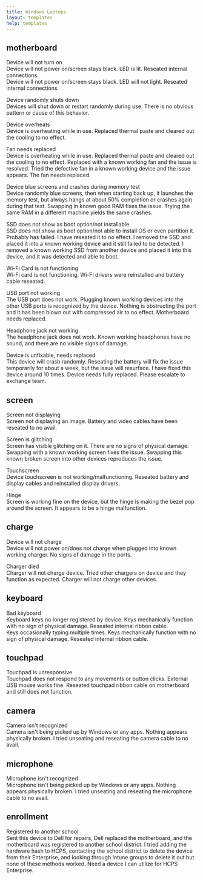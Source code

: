 ```yaml
---
title: Windows Laptops
layout: templates
help: templates
---
```


## motherboard

Device will not turn on  
Device will not power on/screen stays black. LED is lit. Reseated internal connections.  
Device will not power on/screen stays black. LED will not light. Reseated internal connections.

Device randomly shuts down  
Devices will shut down or restart randomly during use. There is no obvious pattern or cause of this behavior.

Device overheats  
Device is overheating while in use. Replaced thermal paste and cleared out the cooling to no effect.

Fan needs replaced  
Device is overheating while in use. Replaced thermal paste and cleared out the cooling to no effect. Replaced with a known working fan and the issue is resolved. Tried the defective fan in a known working device and the issue appears. The fan needs replaced.

Device blue screens and crashes during memory test  
Device randomly blue screens, then when starting back up, it launches the memory test, but always hangs at about 50% completion or crashes again during that test. Swapping in known good RAM fixes the issue. Trying the same RAM in a different machine yields the same crashes.

SSD does not show as boot option/not installable  
SSD does not show as boot option/not able to install OS or even partition it. Probably has failed. I have reseated it to no effect. I removed the SSD and placed it into a known working device and it still failed to be detected. I removed a known working SSD from another device and placed it into this device, and it was detected and able to boot.

Wi-Fi Card is not functioning  
Wi-Fi card is not functioning. Wi-Fi drivers were reinstalled and battery cable reseated.

USB port not working  
The USB port does not work. Plugging known working devices into the other USB ports is recognized by the device. Nothing is obstructing the port and it has been blown out with compressed air to no effect. Motherboard needs replaced.

Headphone jack not working  
The headphone jack does not work. Known working headphones have no sound, and there are no visible signs of damage.

Device is unfixable, needs replaced  
This device will crash randomly. Reseating the battery will fix the issue temporarily for about a week, but the issue will resurface. I have fixed this device around 10 times. Device needs fully replaced. Please escalate to exchange team.

## screen

Screen not displaying  
Screen not displaying an image. Battery and video cables have been reseated to no avail.

Screen is glitching  
Screen has visible glitching on it. There are no signs of physical damage. Swapping with a known working screen fixes the issue. Swapping this known broken screen into other devices reproduces the issue.

Touchscreen  
Device touchscreen is not working/malfunctioning. Reseated battery and display cables and reinstalled display drivers.

Hinge  
Screen is working fine on the device, but the hinge is making the bezel pop around the screen. It appears to be a hinge malfunction.

## charge

Device will not charge  
Device will not power on/does not charge when plugged into known working charger. No signs of damage in the ports.

Charger died  
Charger will not charge device. Tried other chargers on device and they function as expected. Charger will not charge other devices.

## keyboard

Bad keyboard  
Keyboard keys no longer registered by device. Keys mechanically function with no sign of physical damage. Reseated internal ribbon cable.  
Keys occasionally typing multiple times. Keys mechanically function with no sign of physical damage. Reseated internal ribbon cable.

## touchpad

Touchpad is unresponsive  
Touchpad does not respond to any movements or button clicks. External USB mouse works fine. Reseated touchpad ribbon cable on motherboard and still does not function.

## camera

Camera isn't recognized  
Camera isn't being picked up by Windows or any apps. Nothing appears physically broken. I tried unseating and reseating the camera cable to no avail.

## microphone

Microphone isn't recognized  
Microphone isn't being picked up by Windows or any apps. Nothing appears physically broken. I tried unseating and reseating the microphone cable to no avail.

## enrollment

Registered to another school  
Sent this device to Dell for repairs, Dell replaced the motherboard, and the motherboard was registered to another school district. I tried adding the hardware hash to HCPS, contacting the school district to delete the device from their Enterprise, and looking through Intune groups to delete it out but none of these methods worked. Need a device I can utilize for HCPS Enterprise.  
